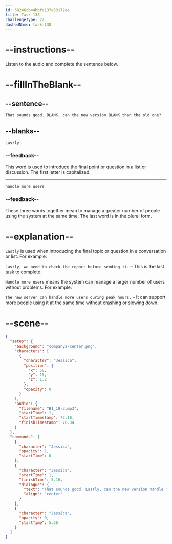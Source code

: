 ```yaml
---
id: 68246cb44bbfc137a53172ee
title: Task 138
challengeType: 22
dashedName: task-138
---
```


<!-- (Audio) Jessica: That sounds good. Lastly, can the new version handle more users than the old one? -->

# --instructions--

Listen to the audio and complete the sentence below.

# --fillInTheBlank--

## --sentence--

`That sounds good. BLANK, can the new version BLANK than the old one?`

## --blanks--

`Lastly`

### --feedback--

This word is used to introduce the final point or question in a list or discussion. The first letter is capitalized.

---

`handle more users`

### --feedback--

These three words together mean to manage a greater number of people using the system at the same time. The last word is in the plural form.

# --explanation--

`Lastly` is used when introducing the final topic or question in a conversation or list. For example:  

`Lastly, we need to check the report before sending it.` – This is the last task to complete.

`Handle more users` means the system can manage a larger number of users without problems. For example:  

`The new server can handle more users during peak hours.` – It can support more people using it at the same time without crashing or slowing down.

# --scene--

```json
{
  "setup": {
    "background": "company2-center.png",
    "characters": [
      {
        "character": "Jessica",
        "position": {
          "x": 50,
          "y": 15,
          "z": 1.2
        },
        "opacity": 0
      }
    ],
    "audio": {
      "filename": "B1_19-3.mp3",
      "startTime": 1,
      "startTimestamp": 72.18,
      "finishTimestamp": 76.34
    }
  },
  "commands": [
    {
      "character": "Jessica",
      "opacity": 1,
      "startTime": 0
    },
    {
      "character": "Jessica",
      "startTime": 1,
      "finishTime": 5.16,
      "dialogue": {
        "text": "That sounds good. Lastly, can the new version handle more users than the old one?",
        "align": "center"
      }
    },
    {
      "character": "Jessica",
      "opacity": 0,
      "startTime": 5.66
    }
  ]
}
```
